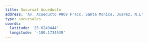 ```yaml
---
title: Sucursal Acueducto
address: 'Av. Acueducto #809 Fracc. Santa Monica, Juarez, N.L'
type: sucursales
coords:
  latitude: '25.6249444'
  longitude: '-100.1734639'
---
```


